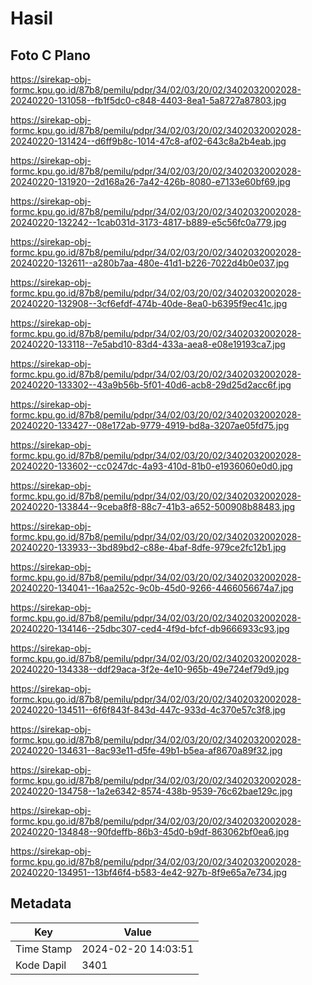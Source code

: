 # Hasil

## Foto C Plano

https://sirekap-obj-formc.kpu.go.id/87b8/pemilu/pdpr/34/02/03/20/02/3402032002028-20240220-131058--fb1f5dc0-c848-4403-8ea1-5a8727a87803.jpg

https://sirekap-obj-formc.kpu.go.id/87b8/pemilu/pdpr/34/02/03/20/02/3402032002028-20240220-131424--d6ff9b8c-1014-47c8-af02-643c8a2b4eab.jpg

https://sirekap-obj-formc.kpu.go.id/87b8/pemilu/pdpr/34/02/03/20/02/3402032002028-20240220-131920--2d168a26-7a42-426b-8080-e7133e60bf69.jpg

https://sirekap-obj-formc.kpu.go.id/87b8/pemilu/pdpr/34/02/03/20/02/3402032002028-20240220-132242--1cab031d-3173-4817-b889-e5c56fc0a779.jpg

https://sirekap-obj-formc.kpu.go.id/87b8/pemilu/pdpr/34/02/03/20/02/3402032002028-20240220-132611--a280b7aa-480e-41d1-b226-7022d4b0e037.jpg

https://sirekap-obj-formc.kpu.go.id/87b8/pemilu/pdpr/34/02/03/20/02/3402032002028-20240220-132908--3cf6efdf-474b-40de-8ea0-b6395f9ec41c.jpg

https://sirekap-obj-formc.kpu.go.id/87b8/pemilu/pdpr/34/02/03/20/02/3402032002028-20240220-133118--7e5abd10-83d4-433a-aea8-e08e19193ca7.jpg

https://sirekap-obj-formc.kpu.go.id/87b8/pemilu/pdpr/34/02/03/20/02/3402032002028-20240220-133302--43a9b56b-5f01-40d6-acb8-29d25d2acc6f.jpg

https://sirekap-obj-formc.kpu.go.id/87b8/pemilu/pdpr/34/02/03/20/02/3402032002028-20240220-133427--08e172ab-9779-4919-bd8a-3207ae05fd75.jpg

https://sirekap-obj-formc.kpu.go.id/87b8/pemilu/pdpr/34/02/03/20/02/3402032002028-20240220-133602--cc0247dc-4a93-410d-81b0-e1936060e0d0.jpg

https://sirekap-obj-formc.kpu.go.id/87b8/pemilu/pdpr/34/02/03/20/02/3402032002028-20240220-133844--9ceba8f8-88c7-41b3-a652-500908b88483.jpg

https://sirekap-obj-formc.kpu.go.id/87b8/pemilu/pdpr/34/02/03/20/02/3402032002028-20240220-133933--3bd89bd2-c88e-4baf-8dfe-979ce2fc12b1.jpg

https://sirekap-obj-formc.kpu.go.id/87b8/pemilu/pdpr/34/02/03/20/02/3402032002028-20240220-134041--16aa252c-9c0b-45d0-9266-4466056674a7.jpg

https://sirekap-obj-formc.kpu.go.id/87b8/pemilu/pdpr/34/02/03/20/02/3402032002028-20240220-134146--25dbc307-ced4-4f9d-bfcf-db9666933c93.jpg

https://sirekap-obj-formc.kpu.go.id/87b8/pemilu/pdpr/34/02/03/20/02/3402032002028-20240220-134338--ddf29aca-3f2e-4e10-965b-49e724ef79d9.jpg

https://sirekap-obj-formc.kpu.go.id/87b8/pemilu/pdpr/34/02/03/20/02/3402032002028-20240220-134511--6f6f843f-843d-447c-933d-4c370e57c3f8.jpg

https://sirekap-obj-formc.kpu.go.id/87b8/pemilu/pdpr/34/02/03/20/02/3402032002028-20240220-134631--8ac93e11-d5fe-49b1-b5ea-af8670a89f32.jpg

https://sirekap-obj-formc.kpu.go.id/87b8/pemilu/pdpr/34/02/03/20/02/3402032002028-20240220-134758--1a2e6342-8574-438b-9539-76c62bae129c.jpg

https://sirekap-obj-formc.kpu.go.id/87b8/pemilu/pdpr/34/02/03/20/02/3402032002028-20240220-134848--90fdeffb-86b3-45d0-b9df-863062bf0ea6.jpg

https://sirekap-obj-formc.kpu.go.id/87b8/pemilu/pdpr/34/02/03/20/02/3402032002028-20240220-134951--13bf46f4-b583-4e42-927b-8f9e65a7e734.jpg


## Metadata

| Key        | Value               |
| ---------- | ------------------- |
| Time Stamp | 2024-02-20 14:03:51 |
| Kode Dapil | 3401                |



